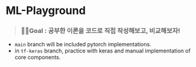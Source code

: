 # ML-Playground
> ### 🏃‍♀️Goal : 공부한 이론을 코드로 직접 작성해보고, 비교해보자!

- `main` branch will be included pytorch implementations.
- in `tf-keras` branch, practice with keras and manual implementation of core components.
